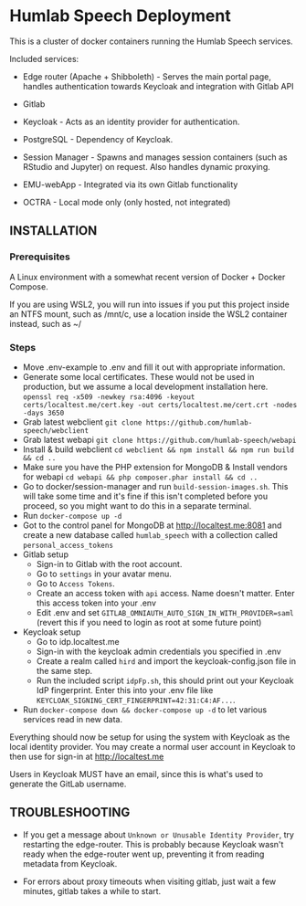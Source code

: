 # Humlab Speech Deployment

This is a cluster of docker containers running the Humlab Speech services.

Included services:
* Edge router (Apache + Shibboleth) - Serves the main portal page, handles authentication towards Keycloak and integration with Gitlab API

* Gitlab

* Keycloak - Acts as an identity provider for authentication.

* PostgreSQL - Dependency of Keycloak.

* Session Manager - Spawns and manages session containers (such as RStudio and Jupyter) on request. Also handles dynamic proxying.

* EMU-webApp - Integrated via its own Gitlab functionality

* OCTRA - Local mode only (only hosted, not integrated)


## INSTALLATION

### Prerequisites
A Linux environment with a somewhat recent version of Docker + Docker Compose.

If you are using WSL2, you will run into issues if you put this project inside an NTFS mount, such as /mnt/c, use a location inside the WSL2 container instead, such as ~/

### Steps

* Move .env-example to .env and fill it out with appropriate information.
* Generate some local certificates. These would not be used in production, but we assume a local development installation here. `openssl req -x509 -newkey rsa:4096 -keyout certs/localtest.me/cert.key -out certs/localtest.me/cert.crt -nodes -days 3650`
* Grab latest webclient `git clone https://github.com/humlab-speech/webclient`
* Grab latest webapi `git clone https://github.com/humlab-speech/webapi`
* Install & build webclient `cd webclient && npm install && npm run build && cd ..`
* Make sure you have the PHP extension for MongoDB & Install vendors for webapi `cd webapi && php composer.phar install && cd ..`
* Go to docker/session-manager and run `build-session-images.sh`. This will take some time and it's fine if this isn't completed before you proceed, so you might want to do this in a separate terminal.
* Run `docker-compose up -d`
* Got to the control panel for MongoDB at http://localtest.me:8081 and create a new database called `humlab_speech` with a collection called `personal_access_tokens`
* Gitlab setup
  * Sign-in to Gitlab with the root account.
  * Go to `settings` in your avatar menu.
  * Go to `Access Tokens`.
  * Create an access token with `api` access. Name doesn't matter. Enter this access token into your .env 
  * Edit .env and set `GITLAB_OMNIAUTH_AUTO_SIGN_IN_WITH_PROVIDER=saml` (revert this if you need to login as root at some future point)
* Keycloak setup
  * Go to idp.localtest.me
  * Sign-in with the keycloak admin credentials you specified in .env
  * Create a realm called `hird` and import the keycloak-config.json file in the same step.
  * Run the included script `idpFp.sh`, this should print out your Keycloak IdP fingerprint. Enter this into your .env file like `KEYCLOAK_SIGNING_CERT_FINGERPRINT=42:31:C4:AF...`.  
* Run `docker-compose down && docker-compose up -d` to let various services read in new data.

Everything should now be setup for using the system with Keycloak as the local identity provider. You may create a normal user account in Keycloak to then use for sign-in at http://localtest.me

Users in Keycloak MUST have an email, since this is what's used to generate the GitLab username.

## TROUBLESHOOTING

* If you get a message about `Unknown or Unusable Identity Provider`, try restarting the edge-router. This is probably because Keycloak wasn't ready when the edge-router went up, preventing it from reading metadata from Keycloak.

* For errors about proxy timeouts when visiting gitlab, just wait a few minutes, gitlab takes a while to start.

